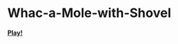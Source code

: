# Whac-a-Mole-with-Shovel
<b><p style = "color: lime">[Play!](https://philipburesh.github.io/Whac-a-Mole-with-Shovel/)</p></b>
